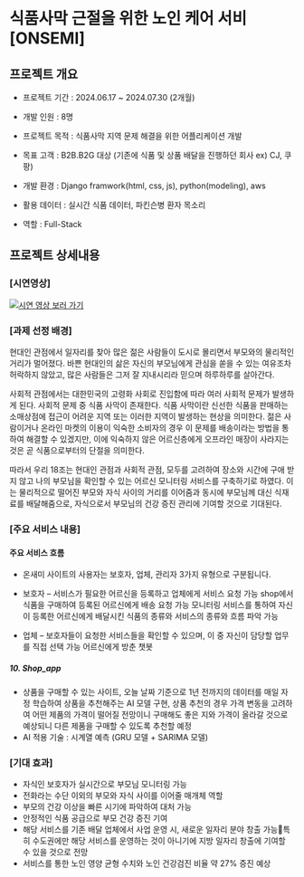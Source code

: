 # 식품사막 근절을 위한 노인 케어 서비 [ONSEMI]

## 프로젝트 개요

* 프로젝트 기간 : 2024.06.17 ~ 2024.07.30 (2개월)

* 개발 인원 : 8명

* 프로젝트 목적 : 식품사막 지역 문제 해결을 위한 어플리케이션 개발

* 목표 고객 : B2B.B2G 대상 (기존에 식품 및 상품 배달을 진행하던 회사 ex) CJ, 쿠팡)

* 개발 환경 : Django framwork(html, css, js), python(modeling), aws

* 활용 데이터 : 실시간 식품 데이터, 파킨슨병 환자 목소리

* 역할 : Full-Stack

## 프로젝트 상세내용

### [시연영상]
[![시연 영상 보러 가기](https://img.shields.io/badge/YouTube-시연%20영상%20보러%20가기-red?style=for-the-badge&logo=youtube)](https://www.youtube.com/watch?v=BIZnV5NwnrQ)


### [과제 선정 배경]
현대인 관점에서 일자리를 찾아 많은 젊은 사람들이 도시로 몰리면서 부모와의 물리적인 거리가 멀어졌다. 바쁜 현대인의 삶은 자신의 부모님에게 관심을 쏟을 수 있는 여유조차 허락하지 않았고, 많은 사람들은 그저 잘 지내시리라 믿으며 하루하루를 살아간다. 

사회적 관점에서는 대한민국의 고령화 사회로 진입함에 따라 여러 사회적 문제가 발생하게 된다. 사회적 문제 중 식품 사막이 존재한다. 식품 사막이란 신선한 식품을 판매하는 소매상점에 접근이 어려운 지역 또는 이러한 지역이 발생하는 현상을 의미한다. 젊은 사람이거나 온라인 마켓의 이용이 익숙한 소비자의 경우 이 문제를 배송이라는 방법을 통하여 해결할 수 있겠지만, 이에 익숙하지 않은 어르신층에게 오프라인 매장이 사라지는 것은 곧 식품으로부터의 단절을 의미한다.

따라서 우리 18조는 현대인 관점과 사회적 관점, 모두를 고려하여 장소와 시간에 구애 받지 않고 나의 부모님을 확인할 수 있는 어르신 모니터링 서비스를 구축하기로 하였다. 이는 물리적으로 떨어진 부모와 자식 사이의 거리를 이어줌과 동시에 부모님께 대신 식재료를 배달해줌으로, 자식으로서 부모님의 건강 증진 관리에 기여할 것으로 기대된다.

### [주요 서비스 내용]

#### 주요 서비스 흐름
* 온새미 사이트의 사용자는 보호자, 업체, 관리자 3가지 유형으로 구분됩니다.

* 보호자 – 서비스가 필요한 어르신을 등록하고 업체에게 서비스 요청 가능
            shop에서 식품을 구매하여 등록된 어르신에게 배송 요청 가능
            모니터링 서비스를 통하여 자신이 등록한 어르신에게 배달시킨 식품의 종류와 서비스의 종류와 흐름 파악 가능

* 업체 – 보호자들이 요청한 서비스들을 확인할 수 있으며, 이 중 자신이 담당할 업무를 직접 선택 가능
         어르신에게 방춘 챗봇
 
##### 10. Shop_app
* 상품을 구매할 수 있는 사이트, 오늘 날짜 기준으로 1년 전까지의 데이터를 매일 자정 학습하여 상품을 추천해주는 AI 모델 구현, 상품 추천의 경우 가격 변동을 고려하여 어떤 제품의 가격이 떨어질 전망이니 구매해도 좋은 지와 가격이 올라갈 것으로 예상되니 다른 제품을 구매할 수 있도록 추천할 예정
* AI 적용 기술 : 시계열 예측 (GRU 모델 + SARIMA 모델)


### [기대 효과]
* 자식인 보호자가 실시간으로 부모님 모니터링 가능
* 전화라는 수단 이외의 부모와 자식 사이를 이어줄 매개체 역할
* 부모의 건강 이상을 빠른 시기에 파악하여 대처 가능
* 안정적인 식품 공급으로 부모 건강 증진 기여
* 해당 서비스를 기존 배달 업체에서 사업 운영 시, 새로운 일자리 분야 창출 가능특히 수도권에만 해당 서비스를 운영하는 것이 아니기에 지방 일자리 창출에 기여할 수 있을 것으로 전망
* 서비스를 통한 노인 영양 균형 수치와 노인 건강검진 비율 약 27% 증진 예상




